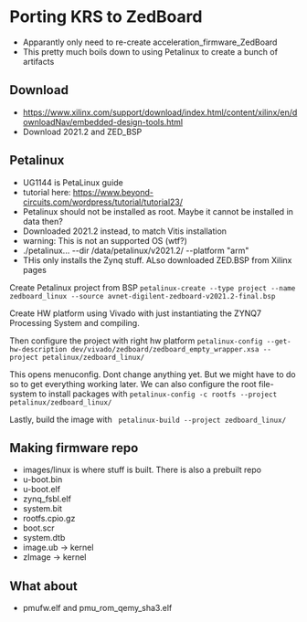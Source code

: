 # Porting KRS to ZedBoard
- Apparantly only need to re-create acceleration_firmware_ZedBoard
- This pretty much boils down to using Petalinux to create a bunch of artifacts

## Download
- https://www.xilinx.com/support/download/index.html/content/xilinx/en/downloadNav/embedded-design-tools.html
- Download 2021.2 and ZED_BSP 



## Petalinux
- UG1144 is PetaLinux guide
- tutorial here: https://www.beyond-circuits.com/wordpress/tutorial/tutorial23/
- Petalinux should not be installed as root. Maybe it cannot be installed in data then?
- Downloaded 2021.2 instead, to match Vitis installation
- warning: This is not an supported OS (wtf?)
- ./petalinux... --dir /data/petalinux/v2021.2/ --platform "arm"
- THis only installs the Zynq stuff. ALso downloaded ZED.BSP from Xilinx pages

Create Petalinux project from BSP
```petalinux-create --type project --name zedboard_linux --source avnet-digilent-zedboard-v2021.2-final.bsp```

Create HW platform using Vivado with just instantiating the ZYNQ7 Processing System and compiling.

Then configure the project with right hw platform
```petalinux-config --get-hw-description dev/vivado/zedboard/zedboard_empty_wrapper.xsa --project petalinux/zedboard_linux/```

This opens menuconfig. Dont change anything yet. But we might have to do so to get everything working later.
We can also configure the root file-system to install packages with
```petalinux-config -c rootfs --project petalinux/zedboard_linux/```

Lastly, build the image with
``` petalinux-build --project zedboard_linux/``` 


## Making firmware repo
- images/linux is where stuff is built. There is also a prebuilt repo
- u-boot.bin
- u-boot.elf
- zynq_fsbl.elf
- system.bit
- rootfs.cpio.gz
- boot.scr
- system.dtb
- image.ub -> kernel
- zImage -> kernel


## What about
- pmufw.elf and pmu_rom_qemy_sha3.elf


